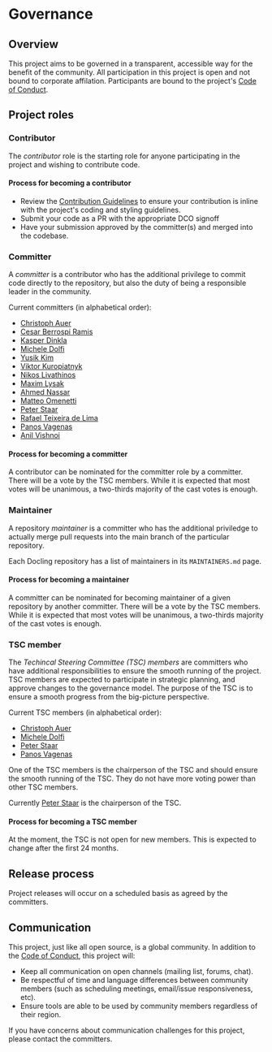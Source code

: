 # Governance

## Overview

This project aims to be governed in a transparent, accessible way for the benefit of the community. All participation in this project is open and not bound to corporate affilation. Participants are bound to the project's [Code of Conduct](./CODE_OF_CONDUCT.md).

## Project roles

### Contributor

The *contributor* role is the starting role for anyone participating in the project and wishing to contribute code.

#### Process for becoming a contributor

* Review the [Contribution Guidelines](./CONTRIBUTING.md) to ensure your contribution is inline with the project's coding and styling guidelines.
* Submit your code as a PR with the appropriate DCO signoff
* Have your submission approved by the committer(s) and merged into the codebase.

### Committer

A *committer* is a contributor who has the additional privilege to commit code directly to the repository, but also the duty of being a responsible leader in the community.

Current committers (in alphabetical order):

- [Christoph Auer](https://github.com/cau-git)
- [Cesar Berrospi Ramis](https://github.com/ceberam)
- [Kasper Dinkla](https://github.com/kdinkla)
- [Michele Dolfi](https://github.com/dolfim-ibm)
- [Yusik Kim](https://github.com/kmyusk)
- [Viktor Kuropiatnyk](https://github.com/vku-ibm)
- [Nikos Livathinos](https://github.com/nikos-livathinos)
- [Maxim Lysak](https://github.com/maxmnemonic)
- [Ahmed Nassar](https://github.com/nassarofficial)
- [Matteo Omenetti](https://github.com/Matteo-Omenetti)
- [Peter Staar](https://github.com/PeterStaar-IBM)
- [Rafael Teixeira de Lima](https://github.com/rateixei)
- [Panos Vagenas](https://github.com/vagenas)
- [Anil Vishnoi](https://github.com/vishnoianil)

#### Process for becoming a committer

A contributor can be nominated for the committer role by a committer. There will be a vote by the TSC members. While it is expected that most votes will be unanimous, a two-thirds majority of the cast votes is enough.

### Maintainer

A repository *maintainer* is a committer who has the additional priviledge to actually merge pull requests into the main branch of the particular repository.

Each Docling repository has a list of maintainers in its `MAINTAINERS.md` page.

#### Process for becoming a maintainer

A committer can be nominated for becoming maintainer of a given repository by another committer. There will be a vote by the TSC members. While it is expected that most votes will be unanimous, a two-thirds majority of the cast votes is enough.

### TSC member

The *Techincal Steering Committee (TSC) members* are committers who have additional responsibilities to ensure the smooth running of the project. TSC members are expected to participate in strategic planning, and approve changes to the governance model. The purpose of the TSC is to ensure a smooth progress from the big-picture perspective.

Current TSC members (in alphabetical order):

- [Christoph Auer](https://github.com/cau-git)
- [Michele Dolfi](https://github.com/dolfim-ibm)
- [Peter Staar](https://github.com/PeterStaar-IBM)
- [Panos Vagenas](https://github.com/vagenas)

One of the TSC members is the chairperson of the TSC and should ensure the smooth running of the TSC. They do not have more voting power than other TSC members.

Currently [Peter Staar](https://github.com/PeterStaar-IBM) is the chairperson of the TSC.

#### Process for becoming a TSC member

At the moment, the TSC is not open for new members. This is expected to change after the first 24 months.

## Release process

Project releases will occur on a scheduled basis as agreed by the committers.

## Communication

This project, just like all open source, is a global community. In addition to the [Code of Conduct](./CODE_OF_CONDUCT.md), this project will:

* Keep all communication on open channels (mailing list, forums, chat).
* Be respectful of time and language differences between community members (such as scheduling meetings, email/issue responsiveness, etc).
* Ensure tools are able to be used by community members regardless of their region.

If you have concerns about communication challenges for this project, please contact the committers.
